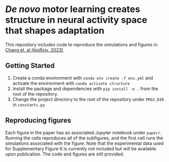 # _De novo_ motor learning creates structure in neural activity space that shapes adaptation

This repository includes code to reproduce the simulations and figures in [Chang et. al (bioRxiv, 2023)](https://www.biorxiv.org/content/10.1101/2023.05.23.541925v2).

## Getting Started

1. Create a conda environment with ```conda env create -f env.yml``` and activate the environment with ```conda activate structure```
2. Install the package and dependencies with 
  ```pip install -e .```
  from the root of the repository. 
3. Change the project directory to the root of the repository under ```PROJ_DIR``` in ```constants.py```

## Reproducing figures
Each figure in the paper has an associated Jupyter notebook under ```paper/```. Running the cells reproduces all of the subfigures, and the first cell runs the simulations associated with the figure. Note that the experimental data used for Supplementary Figure 6 is currently not included but will be available upon publication. The code and figures are still provided.
